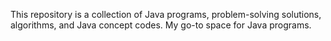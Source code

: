 This repository is a collection of Java programs, problem-solving solutions, algorithms, and Java concept codes. My go-to space for Java programs.

